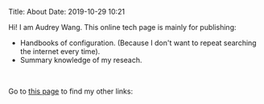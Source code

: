 Title: About
Date: 2019-10-29 10:21

Hi! I am Audrey Wang. This online tech page is mainly for publishing:

- Handbooks of configuration. (Because I don't want to repeat searching the internet every time).
- Summary knowledge of my reseach.

<br />


Go to [this page]({filename}other_links.md) to find my other links:

<br />
